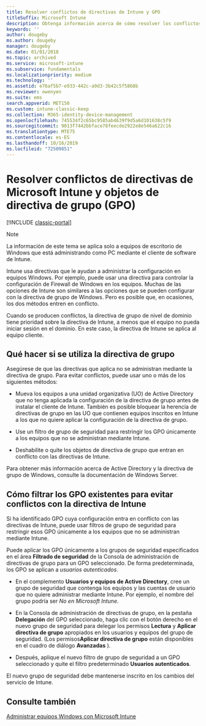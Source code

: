 ```yaml
---
title: Resolver conflictos de directivas de Intune y GPO
titleSuffix: Microsoft Intune
description: Obtenga información acerca de cómo resolver los conflictos entre las directivas de configuración de directiva de grupo e Intune.
keywords: ''
author: dougeby
ms.author: dougeby
manager: dougeby
ms.date: 01/01/2018
ms.topic: archived
ms.service: microsoft-intune
ms.subservice: fundamentals
ms.localizationpriority: medium
ms.technology: ''
ms.assetid: e76af5b7-e933-442c-a9d3-3b42c5f5868b
ms.reviewer: owenyen
ms.suite: ems
search.appverid: MET150
ms.custom: intune-classic-keep
ms.collection: M365-identity-device-management
ms.openlocfilehash: 745534f2c65bc9585ab4639f9d5a6d101638c5f9
ms.sourcegitcommit: 9013f7442bbface78feecde2922e8e546a622c16
ms.translationtype: MTE75
ms.contentlocale: es-ES
ms.lasthandoff: 10/16/2019
ms.locfileid: "72509851"
---
```

# <a name="resolve-group-policy-objects-gpo-and-microsoft-intune-policy-conflicts"></a>Resolver conflictos de directivas de Microsoft Intune y objetos de directiva de grupo (GPO)

[!INCLUDE [classic-portal](../includes/classic-portal.md)]

> [!NOTE]
> La información de este tema se aplica solo a equipos de escritorio de Windows que está administrando como PC mediante el cliente de software de Intune.

Intune usa directivas que le ayudan a administrar la configuración en equipos Windows. Por ejemplo, puede usar una directiva para controlar la configuración de Firewall de Windows en los equipos. Muchas de las opciones de Intune son similares a las opciones que se pueden configurar con la directiva de grupo de Windows. Pero es posible que, en ocasiones, los dos métodos entren en conflicto.

Cuando se producen conflictos, la directiva de grupo de nivel de dominio tiene prioridad sobre la directiva de Intune, a menos que el equipo no pueda iniciar sesión en el dominio. En este caso, la directiva de Intune se aplica al equipo cliente.

## <a name="what-to-do-if-you-are-using-group-policy"></a>Qué hacer si se utiliza la directiva de grupo
Asegúrese de que las directivas que aplica no se administran mediante la directiva de grupo. Para evitar conflictos, puede usar uno o más de los siguientes métodos:

- Mueva los equipos a una unidad organizativa (UO) de Active Directory que no tenga aplicada la configuración de la directiva de grupo antes de instalar el cliente de Intune. También es posible bloquear la herencia de directivas de grupo en las UO que contienen equipos inscritos en Intune a los que no quiere aplicar la configuración de la directiva de grupo.

- Use un filtro de grupo de seguridad para restringir los GPO únicamente a los equipos que no se administran mediante Intune.

- Deshabilite o quite los objetos de directiva de grupo que entran en conflicto con las directivas de Intune.

Para obtener más información acerca de Active Directory y la directiva de grupo de Windows, consulte la documentación de Windows Server.

## <a name="how-to-filter-existing-gpos-to-avoid-conflicts-with-intune-policy"></a>Cómo filtrar los GPO existentes para evitar conflictos con la directiva de Intune
Si ha identificado GPO cuya configuración entra en conflicto con las directivas de Intune, puede usar filtros de grupo de seguridad para restringir esos GPO únicamente a los equipos que no se administran mediante Intune.

<!--- ### Use WMI filters
WMI filters selectively apply GPOs to computers that satisfy the conditions of a query. To apply a WMI filter, deploy a WMI class instance to all PCs in the enterprise before you enroll any PCs in the Intune service.

#### To apply WMI filters to a GPO

1. Create a management object file by copying and pasting the following into a text file, and then saving it to a convenient location as **WIT.mof**. The file contains the WMI class instance that you deploy to PCs that you want to enroll in the Intune service.

    ```
    //Beginning of MOF file.
    #pragma classflags("forceupdate")
    #pragma namespace ("\\\\.\\Root")
    instance of __Namespace
    {
       Name = "WindowsIntune";
    };

    #pragma namespace ("\\\\.\\Root\\WindowsIntune")
    [
       Description("This class defines Microsoft Intune common properties")
    ]
    class WindowsIntune_ManagedNode
    {
       [ read, Description("This defines whether Microsoft Intune Policy is enabled"): DisableOverride ToSubClass ]
       boolean WindowsIntunePolicyEnabled;
       [ read, key, Description("This property defines the version." "Example: 1.0"): ToSubClass ]
       string Version;
    };

    instance of WindowsIntune_ManagedNode
    {
       Version = "1.0";
       WindowsIntunePolicyEnabled = 1;
    };
    ```

2. Use either a startup script or Group Policy to deploy the file. The following is the deployment command for the startup script. The WMI class instance must be deployed before you enroll client PCs in the Intune service.

    **C:/Windows/System32/Wbem/MOFCOMP &lt;path to MOF file&gt;\wit.mof**

3. Run either of the following commands to create the WMI filters, depending on whether the GPO you want to filter applies to PCs that are managed by using Intune or to PCs that are not managed by using Intune.

    - For GPOs that apply to PCs that are not managed by using Intune, use the following:

        ```
        Namespace:root\WindowsIntune
        Query:  SELECT WindowsIntunePolicyEnabled FROM WindowsIntune_ManagedNode WHERE WindowsIntunePolicyEnabled=0
        ```

    - For GPOs that apply to PCs that are managed by Intune, use the following:

        ```
        Namespace:root\WindowsIntune
        Query:  SELECT WindowsIntunePolicyEnabled FROM WindowsIntune_ManagedNode WHERE WindowsIntunePolicyEnabled=1
        ```

4. Edit the GPO in the Group Policy Management console to apply the WMI filter that you created in the previous step.

    - For GPOs that should apply only to PCs that you want to manage by using Intune, apply the filter **WindowsIntunePolicyEnabled=1**.

    - For GPOs that should apply only to PCs that you do not want to manage by using Intune, apply the filter **WindowsIntunePolicyEnabled=0**.

For more information about how to apply WMI filters in Group Policy, see the blog post [Security Filtering, WMI Filtering, and Item-level Targeting in Group Policy Preferences](http://go.microsoft.com/fwlink/?LinkId=177883). --->


Puede aplicar los GPO únicamente a los grupos de seguridad especificados en el área **Filtrado de seguridad** de la Consola de administración de directivas de grupo para un GPO seleccionado. De forma predeterminada, los GPO se aplican a *usuarios autenticados*.

- En el complemento **Usuarios y equipos de Active Directory**, cree un grupo de seguridad que contenga los equipos y las cuentas de usuario que no quiere administrar mediante Intune. Por ejemplo, el nombre del grupo podría ser *No en Microsoft Intune*.

- En la Consola de administración de directivas de grupo, en la pestaña **Delegación** del GPO seleccionado, haga clic con el botón derecho en el nuevo grupo de seguridad para delegar los permisos **Lectura** y **Aplicar directiva de grupo** apropiados en los usuarios y equipos del grupo de seguridad. (Los permisos**Aplicar directiva de grupo** están disponibles en el cuadro de diálogo **Avanzadas** ).

- Después, aplique el nuevo filtro de grupo de seguridad a un GPO seleccionado y quite el filtro predeterminado **Usuarios autenticados**.

El nuevo grupo de seguridad debe mantenerse inscrito en los cambios del servicio de Intune.

## <a name="see-also"></a>Consulte también
[Administrar equipos Windows con Microsoft Intune](../manage-windows-pcs-with-microsoft-intune.md)
